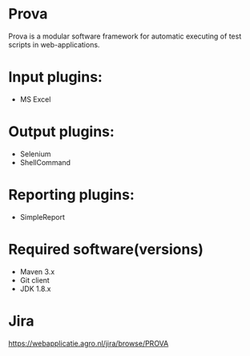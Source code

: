 # Prova
Prova is a modular software framework for automatic executing of test scripts in web-applications.

# Input plugins: 
- MS Excel

# Output plugins:
- Selenium
- ShellCommand

# Reporting plugins:
- SimpleReport    
             
# Required software(versions)
- Maven 3.x
- Git client
- JDK 1.8.x

# Jira
https://webapplicatie.agro.nl/jira/browse/PROVA
